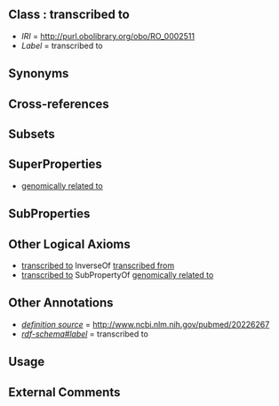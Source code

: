 
## Class : transcribed to

 * *IRI* = http://purl.obolibrary.org/obo/RO_0002511
 * *Label* = transcribed to

## Synonyms


## Cross-references


## Subsets


## SuperProperties

 * [genomically related to](../../RO/30/RO_0002330.md)

## SubProperties


## Other Logical Axioms

 * [transcribed to](../../RO/11/RO_0002511.md) InverseOf [transcribed from](../../RO/10/RO_0002510.md)
 * [transcribed to](../../RO/11/RO_0002511.md) SubPropertyOf [genomically related to](../../RO/30/RO_0002330.md)

## Other Annotations

 * *[definition source](../../IAO/19/IAO_0000119.md)* = http://www.ncbi.nlm.nih.gov/pubmed/20226267
 * *[rdf-schema#label](../../el/rdf-schema#label.md)* = transcribed to

## Usage


## External Comments

